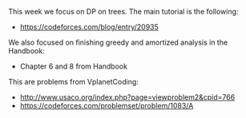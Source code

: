 This week we focus on DP on trees. The main tutorial is the following:
- https://codeforces.com/blog/entry/20935

We also focused on finishing greedy and amortized analysis in the Handbook:
- Chapter 6 and 8 from Handbook

This are problems from VplanetCoding:
- http://www.usaco.org/index.php?page=viewproblem2&cpid=766
- https://codeforces.com/problemset/problem/1083/A
